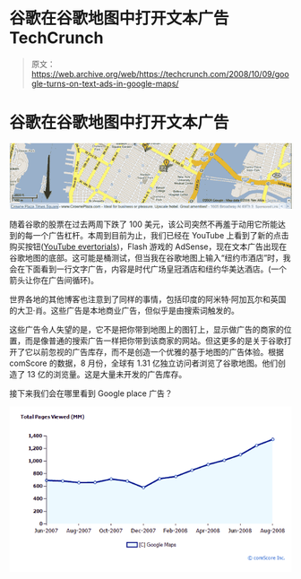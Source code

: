 # 谷歌在谷歌地图中打开文本广告 TechCrunch

> 原文：<https://web.archive.org/web/https://techcrunch.com/2008/10/09/google-turns-on-text-ads-in-google-maps/>

# 谷歌在谷歌地图中打开文本广告

![](img/7d83e330c1b3704f8bb22a8c4ae024eb.png)

随着谷歌的股票在过去两周下跌了 100 美元，该公司突然不再羞于动用它所能达到的每一个广告杠杆。本周到目前为止，我们已经在 YouTube 上看到了新的点击购买按钮([YouTube evertorials](https://web.archive.org/web/20221209002408/http://www.beta.techcrunch.com/2008/10/07/still-searching-for-a-video-business-model-google-introduces-the-youtubevertorial/))，Flash 游戏的 AdSense，现在文本广告出现在谷歌地图的底部。这可能是桶测试，但当我在谷歌地图上输入“纽约市酒店”时，我会在下面看到一行文字广告，内容是时代广场皇冠酒店和纽约华美达酒店。(一个箭头让你在广告间循环)。

世界各地的其他博客也注意到了同样的事情，包括印度的阿米特·阿加瓦尔和英国的大卫·肖。这些广告是本地商业广告，但似乎是由搜索词触发的。

这些广告令人失望的是，它不是把你带到地图上的图钉上，显示做广告的商家的位置，而是像普通的搜索广告一样把你带到该商家的网站。但这更多的是关于谷歌打开了它以前忽视的广告库存，而不是创造一个优雅的基于地图的广告体验。根据 comScore 的数据，8 月份，全球有 1.31 亿独立访问者浏览了谷歌地图。他们创造了 13 亿的浏览量。这是大量未开发的广告库存。

接下来我们会在哪里看到 Google place 广告？

![](img/218c92dc8147095cb832c89c1ff9ef42.png)